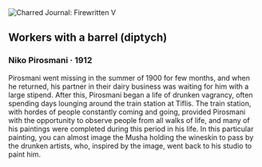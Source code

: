 <div class="artwork-of-the-day">
  <div class="container">
    <div class="img-wrapper">
      <img
        src="https://uploads4.wikiart.org/images/niko-pirosmani/mush-with-wineskins-1912(1).jpg!Large.jpg"
        alt="Charred Journal: Firewritten V" />
    </div>
    <div class="artwork-detail">
      <div class="artwork-origin"> 
        <h2 class="artwork-name">Workers with a barrel (diptych)</h2>
        <h3 class="artist">
          Niko Pirosmani
                    ·  1912
        </h3>
      </div>
      <p class="description">
        <span class="artwork-description-text ng-binding" ng-bind-html="viewModel.ArtworkOfTheDay.Description | unsafe">Pirosmani went missing in the summer of 1900 for few months, and when he returned, his partner in their dairy business was waiting for him with a large stipend. After this, Pirosmani began a life of drunken vagrancy, often spending days lounging around the train station at Tiflis. The train station, with hordes of people constantly coming and going, provided Pirosmani with the opportunity to observe people from all walks of life, and many of his paintings were completed during this period in his life. In this particular painting, you can almost image the Musha holding the wineskin to pass by the drunken artists, who, inspired by the image, went back to his studio to paint him. </span>
                        <div class="text-shadow-container" ng-show="showShadow" style=""></div>
      </p>
    </div>
  </div>

</div>
